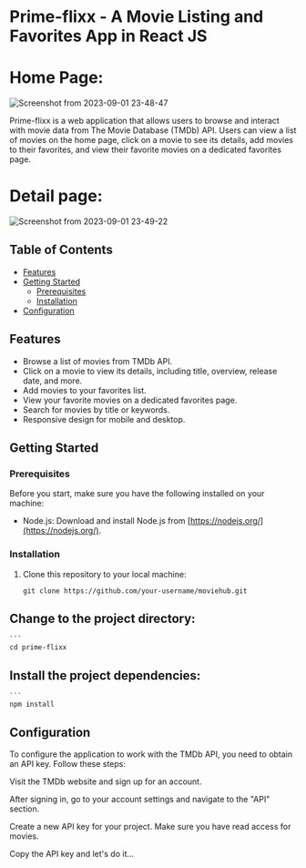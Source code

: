 # Prime-flixx - A Movie Listing and Favorites App in React JS

# Home Page:
![Screenshot from 2023-09-01 23-48-47](https://github.com/eclelucien/prime-flixx/assets/56320433/db032de8-29d9-4c2e-8d52-338511c07c2a)

Prime-flixx is a web application that allows users to browse and interact with movie data from The Movie Database (TMDb) API. Users can view a list of movies on the home page, click on a movie to see its details, add movies to their favorites, and view their favorite movies on a dedicated favorites page.

# Detail page:
![Screenshot from 2023-09-01 23-49-22](https://github.com/eclelucien/prime-flixx/assets/56320433/037fc226-f6c9-4ff6-98de-a04401019f79)

## Table of Contents

- [Features](#features)
- [Getting Started](#getting-started)
  - [Prerequisites](#prerequisites)
  - [Installation](#installation)
- [Configuration](#configuration)

## Features

- Browse a list of movies from TMDb API.
- Click on a movie to view its details, including title, overview, release date, and more.
- Add movies to your favorites list.
- View your favorite movies on a dedicated favorites page.
- Search for movies by title or keywords.
- Responsive design for mobile and desktop.

## Getting Started

### Prerequisites

Before you start, make sure you have the following installed on your machine:

- Node.js: Download and install Node.js from [https://nodejs.org/](https://nodejs.org/).

### Installation

1. Clone this repository to your local machine:

   ```shell
   git clone https://github.com/your-username/moviehub.git

## Change to the project directory:

    ```
    cd prime-flixx


## Install the project dependencies:

    ```
    npm install

## Configuration

To configure the application to work with the TMDb API, you need to obtain an API key. Follow these steps:

Visit the TMDb website and sign up for an account.

After signing in, go to your account settings and navigate to the "API" section.

Create a new API key for your project. Make sure you have read access for movies.

Copy the API key and let's do it...
